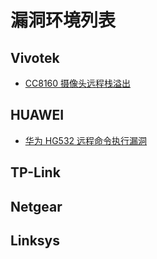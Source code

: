 # 漏洞环境列表

## Vivotek

- [CC8160 摄像头远程栈溢出](https://github.com/firmianay/IoT-vulhub/tree/master/VIVOTEK/remote_stack_overflow)

## HUAWEI

- [华为 HG532 远程命令执行漏洞](https://github.com/firmianay/IoT-vulhub/tree/master/HUAWEI/CVE-2017-17215)

## TP-Link

## Netgear

## Linksys
